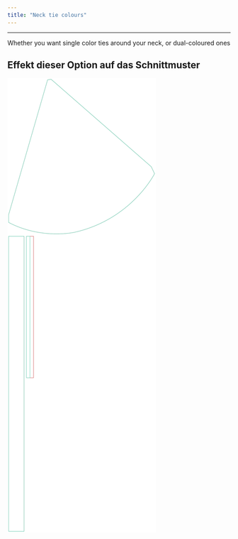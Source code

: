 ```yaml
---
title: "Neck tie colours"
---
```


---

Whether you want single color ties around your neck, or dual-coloured ones

## Effekt dieser Option auf das Schnittmuster

![Dieses Bild zeigt den Effekt dieser Option, indem es mehrere Varianten überlagert, die einen anderen Wert für diese Option haben](bee_necktiecolours_sample.svg "Effekt dieser Option auf das Schnittmuster")
